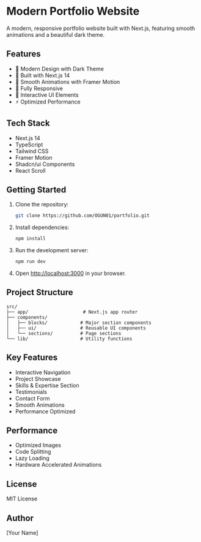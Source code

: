 # Modern Portfolio Website

A modern, responsive portfolio website built with Next.js, featuring smooth animations and a beautiful dark theme.

## Features

- 🎨 Modern Design with Dark Theme
- 🚀 Built with Next.js 14
- 💫 Smooth Animations with Framer Motion
- 📱 Fully Responsive
- 🎯 Interactive UI Elements
- ⚡ Optimized Performance

## Tech Stack

- Next.js 14
- TypeScript
- Tailwind CSS
- Framer Motion
- Shadcn/ui Components
- React Scroll

## Getting Started

1. Clone the repository:
   ```bash
   git clone https://github.com/OGUN01/portfolio.git
   ```

2. Install dependencies:
   ```bash
   npm install
   ```

3. Run the development server:
   ```bash
   npm run dev
   ```

4. Open [http://localhost:3000](http://localhost:3000) in your browser.

## Project Structure

```
src/
├── app/                    # Next.js app router
├── components/
│   ├── blocks/            # Major section components
│   ├── ui/                # Reusable UI components
│   └── sections/          # Page sections
└── lib/                   # Utility functions
```

## Key Features

- Interactive Navigation
- Project Showcase
- Skills & Expertise Section
- Testimonials
- Contact Form
- Smooth Animations
- Performance Optimized

## Performance

- Optimized Images
- Code Splitting
- Lazy Loading
- Hardware Accelerated Animations

## License

MIT License

## Author

[Your Name]
